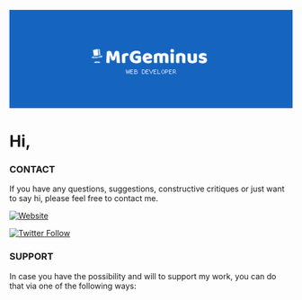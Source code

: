 ![MrGeminus Banner](https://github.com/MrGeminus/MrGeminus/blob/main/MrGeminusGitHubBanner.svg)
# Hi,



### CONTACT

If you have any questions, suggestions, constructive critiques or just want to say hi, please feel free to contact me.

[![Website](https://img.shields.io/website?label=mrgeminus.com&style=for-the-badge&url=https%3A%2F%2Fcodestackr.com)](https://mrgeminus.com)

[![Twitter Follow](https://img.shields.io/twitter/follow/MrGeminus?color=1DA1F2&logo=twitter&style=for-the-badge)](https://twitter.com/intent/follow?original_referer=https%3A%2F%2Fgithub.com%2FMrGeminus&screen_name=MrGeminus)


### SUPPORT

In case you have the possibility and will to support my work, you can do that via one of the following ways:





[website]: https://mrgeminus.com
[twitter]: https://twitter.com/MrGeminus
